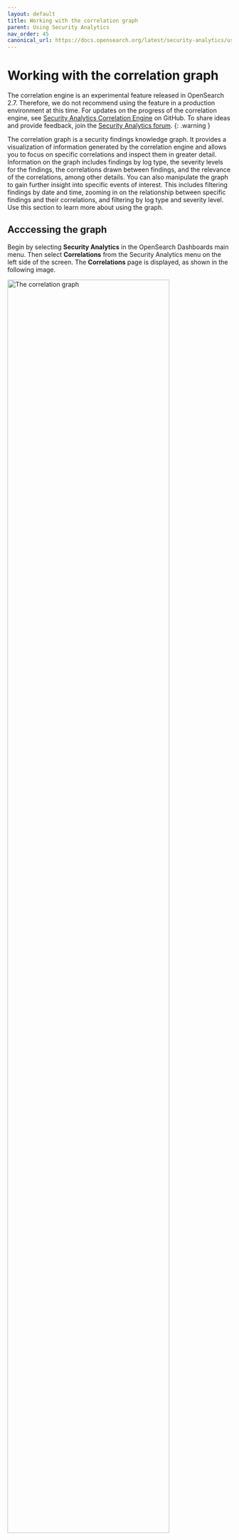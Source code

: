 ```yaml
---
layout: default
title: Working with the correlation graph
parent: Using Security Analytics
nav_order: 45
canonical_url: https://docs.opensearch.org/latest/security-analytics/usage/correlation-graph/
---
```


# Working with the correlation graph

The correlation engine is an experimental feature released in OpenSearch 2.7. Therefore, we do not recommend using the feature in a production environment at this time. For updates on the progress of the correlation engine, see [Security Analytics Correlation Engine](https://github.com/opensearch-project/security-analytics/issues/369) on GitHub. To share ideas and provide feedback, join the [Security Analytics forum](https://forum.opensearch.org/c/plugins/security-analytics/73).
{: .warning }

The correlation graph is a security findings knowledge graph. It provides a visualization of information generated by the correlation engine and allows you to focus on specific correlations and inspect them in greater detail. Information on the graph includes findings by log type, the severity levels for the findings, the correlations drawn between findings, and the relevance of the correlations, among other details. You can also manipulate the graph to gain further insight into specific events of interest. This includes filtering findings by date and time, zooming in on the relationship between specific findings and their correlations, and filtering by log type and severity level. Use this section to learn more about using the graph. 

## Acccessing the graph

Begin by selecting **Security Analytics** in the OpenSearch Dashboards main menu. Then select **Correlations** from the Security Analytics menu on the left side of the screen. The **Correlations** page is displayed, as shown in the following image.

<img src="{{site.url}}{{site.baseurl}}/images/Security/sec-analytics/corr-graph.png" alt="The correlation graph" width="85%">

## Interpreting the graph

The graph displays findings as nodes with colored borders expressing their severity level. A three-letter abbreviation inside the node indicates the log type. The lines that connect the findings represent the correlations between them. A heavy line indicates a strong correlation, while a light line shows a weaker connection.

<img src="{{site.url}}{{site.baseurl}}/images/Security/sec-analytics/corr-graph-detail.png" alt="The correlation graph" width="40%">

## Using the graph

You can control which findings are displayed on the graph by filtering by severity level, log type, and time filter. The time filter controls the findings that appear on the graph by setting a date range in which they were generated.
* Use the **Severity** dropdown list to select which findings appear on the graph according to their severity level. The number beside the list name indicates how many severity levels are being shown on the graph.
* Use the **Log types** dropdown list to select which log types to show on the graph. The number beside the list name indicates how many log types are being shown on the graph.
* Select **Reset filters** to return the dropdown lists to their default settings, showing all items.
* Use the time filter to set the date range and show only those findings that were generated within that time span. Select **Refresh** to bring the current number of findings up to date.

You can focus on a particular area of the graph to look at correlations associated with a specific finding by selecting the finding on the graph. The graph then changes to show only the selected finding along with the constellation of findings correlated to it, as shown in the following image.

<img src="{{site.url}}{{site.baseurl}}/images/Security/sec-analytics/corr-drill-dn.png" alt="Zooming in on a specific finding on the graph" width="40%">

After narrowing the focus of the graph, informational cards for each of the findings appear on the right-hand side of the screen. The selected finding appears at the top of the cards, and the correlated findings are listed below it in order of their correlation relevance, represented by a correlation score, as shown in the following image.

<img src="{{site.url}}{{site.baseurl}}/images/Security/sec-analytics/corr-cards.png" alt="Zooming in on a specific finding on the graph" width="30%">

You can select one of the correlated findings on the graph to shift the perspective of the correlation relationships. This sends the newly selected finding to the top of the informational cards and displays the other findings as relative correlations.

The cards display the following details about each finding:
* The severity level of the finding: 1, critical; 2, high; 3, medium; 4, low; 5, informational.
* A correlation score for correlated findings. The score is based on the proximity of relevant findings in the threat scenario defined by the correlation rule. 
* The detection rule that generated the finding.
* For correlated findings, the correlation rule used to associate it with the selected finding.


